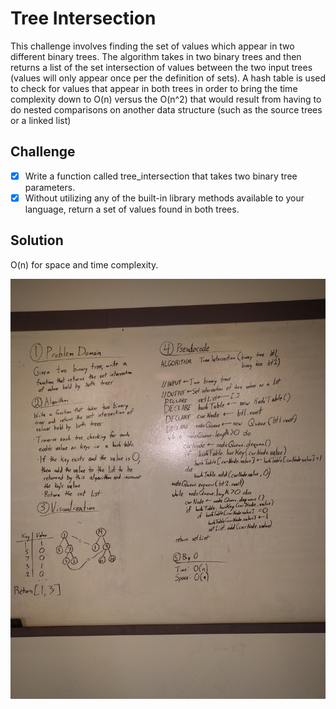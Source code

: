 # Tree Intersection

This challenge involves finding the set of values which appear in two different
binary trees. The algorithm takes in two binary trees and then returns a list
of the set intersection of values between the two input trees (values will
only appear once per the definition of sets). A hash table is used to check
for values that appear in both trees in order to bring the time complexity
down to O(n) versus the O(n^2) that would result from having to do nested
comparisons on another data structure (such as the source trees or a linked
list)

## Challenge

- [X] Write a function called tree_intersection that takes two binary tree parameters.
- [X] Without utilizing any of the built-in library methods available to your language, return a set of values found in both trees.

## Solution

O(n) for space and time complexity.

![Whiteboard Solution Photo](/assets/TreeIntersection.jpg)
